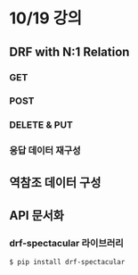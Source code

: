 # 10/19 강의
## DRF with N:1 Relation
### GET

### POST

### DELETE & PUT

### 응답 데이터 재구성

## 역참조 데이터 구성

## API 문서화
### drf-spectacular 라이브러리
```bash
$ pip install drf-spectacular
```